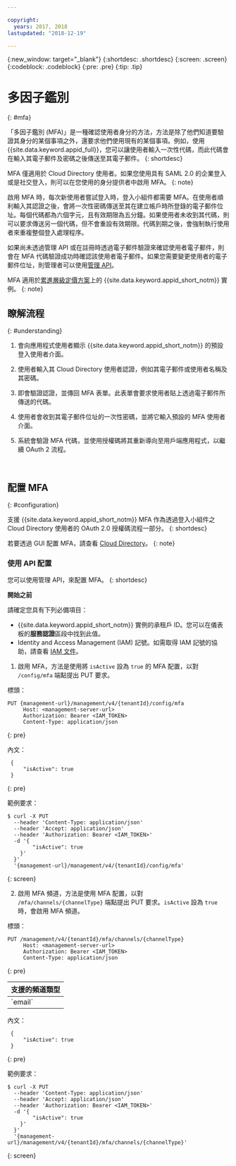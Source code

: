 ```yaml
---

copyright:
  years: 2017, 2018
lastupdated: "2018-12-19"

---
```


{:new_window: target="_blank"}
{:shortdesc: .shortdesc}
{:screen: .screen}
{:codeblock: .codeblock}
{:pre: .pre}
{:tip: .tip}


# 多因子鑑別
{: #mfa}

「多因子鑑別 (MFA)」是一種確認使用者身分的方法，方法是除了他們知道要驗證其身分的某個事項之外，還要求他們使用現有的某個事項。例如，使用 {{site.data.keyword.appid_full}}，您可以讓使用者輸入一次性代碼，而此代碼會在輸入其電子郵件及密碼之後傳送至其電子郵件。
{: shortdesc}

MFA 僅適用於 Cloud Directory 使用者。如果您使用具有 SAML 2.0 的企業登入或是社交登入，則可以在您使用的身分提供者中啟用 MFA。
{: note}

啟用 MFA 時，每次新使用者嘗試登入時，登入小組件都需要 MFA。在使用者順利輸入其認證之後，會將一次性密碼傳送至其在建立帳戶時所登錄的電子郵件位址。每個代碼都為六個字元，且有效期限為五分鐘。如果使用者未收到其代碼，則可以要求傳送另一個代碼，但不會重設有效期限。代碼到期之後，會強制執行使用者來重複整個登入處理程序。

如果尚未透過管理 API 或在註冊時透過電子郵件驗證來確認使用者電子郵件，則會在 MFA 代碼驗證成功時確認該使用者電子郵件。如果您需要變更使用者的電子郵件位址，則管理者可以使用[管理 API](https://appid-management.ng.bluemix.net/swagger-ui/#!/Cloud_Directory_Users/updateCloudDirectoryUser)。

MFA 適用於[累進層級定價方案](faq.html#pricing)上的 {{site.data.keyword.appid_short_notm}} 實例。
{: note}

## 瞭解流程
{: #understanding}



1. 會向應用程式使用者顯示 {{site.data.keyword.appid_short_notm}} 的預設登入使用者介面。

2. 使用者輸入其 Cloud Directory 使用者認證，例如其電子郵件或使用者名稱及其密碼。

3. 即會驗證認證，並傳回 MFA 表單。此表單會要求使用者貼上透過電子郵件所傳送的代碼。

4. 使用者會收到其電子郵件位址的一次性密碼，並將它輸入預設的 MFA 使用者介面。

5. 系統會驗證 MFA 代碼，並使用授權碼將其重新導向至用戶端應用程式，以繼續 OAuth 2 流程。


</br>

## 配置 MFA
{: #configuration}

支援 {{site.data.keyword.appid_short_notm}} MFA 作為透過登入小組件之 Cloud Directory 使用者的 OAuth 2.0 授權碼流程一部分。
{: shortdesc}

若要透過 GUI 配置 MFA，請查看 [Cloud Directory](cloud-directory.html)。
{: note}

### 使用 API 配置

您可以使用管理 API，來配置 MFA。
{: shortdesc}

**開始之前**

請確定您具有下列必備項目：

* {{site.data.keyword.appid_short_notm}} 實例的承租戶 ID。您可以在儀表板的**服務認證**區段中找到此值。
* Identity and Access Management (IAM) 記號。如需取得 IAM 記號的協助，請查看 [IAM 文件](/docs/iam/apikey_iamtoken.html)。


1. 啟用 MFA，方法是使用將 `isActive` 設為 `true` 的 MFA 配置，以對 `/config/mfa` 端點提出 PUT 要求。

  標頭：
  ```
  PUT {management-url}/management/v4/{tenantId}/config/mfa
       Host: <management-server-url>
       Authorization: Bearer <IAM_TOKEN>
       Content-Type: application/json
  ```
  {: pre}

  內文：
  ```
   {
       "isActive": true
   }
  ```
  {: pre}

  範例要求：
  ```
  $ curl -X PUT
    --header 'Content-Type: application/json'
    --header 'Accept: application/json'
    --header 'Authorization: Bearer <IAM_TOKEN>'
    -d '{
          "isActive": true
      }'
    }'
    '{management-url}/management/v4/{tenantId}/config/mfa'
  ```
  {: screen}

2. 啟用 MFA 頻道，方法是使用 MFA 配置，以對 `/mfa/channels/{channelType}` 端點提出 PUT 要求。`isActive` 設為 `true` 時，會啟用 MFA 頻道。

  標頭：
  ```
  PUT /management/v4/{tenantId}/mfa/channels/{channelType}
       Host: <management-server-url>
       Authorization: Bearer <IAM_TOKEN>
       Content-Type: application/json
  ```
  {: pre}

  <table>
    <thead>
      <th colspan=3>支援的頻道類型</th>
    </thead>
    <tbody>
      <tr>
        <td>`email`</td>
      </tr>
    </tbody>
  </table>

  內文：
  ```
   {
       "isActive": true
   }
  ```
  {: pre}

  範例要求：
  ```
  $ curl -X PUT
    --header 'Content-Type: application/json'
    --header 'Accept: application/json'
    --header 'Authorization: Bearer <IAM_TOKEN>'
    -d '{
          "isActive": true
      }'
    }'
    '{management-url}/management/v4/{tenantId}/mfa/channels/{channelType}'
  ```
  {: screen}

</br>
